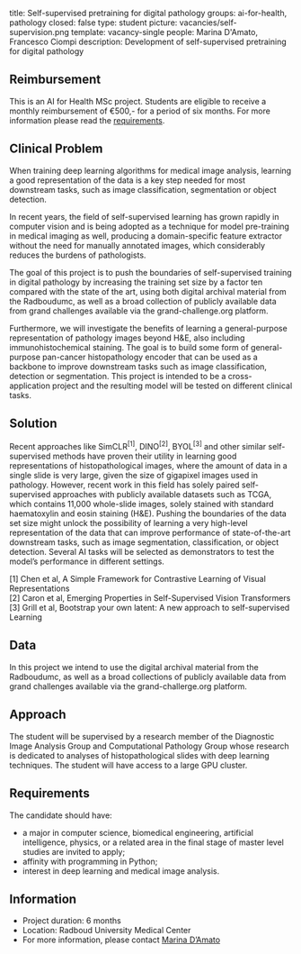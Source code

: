 title: Self-supervised pretraining for digital pathology
groups: ai-for-health, pathology
closed: false
type: student
picture: vacancies/self-supervision.png
template: vacancy-single
people: Marina D'Amato, Francesco Ciompi
description: Development of self-supervised pretraining for digital pathology

## Reimbursement
This is an AI for Health MSc project. Students are eligible to receive a monthly reimbursement of €500,- for a period of six months. For more information please read the [requirements](https://www.ai-for-health.nl/requirements).
## Clinical Problem
When training deep learning algorithms for medical image analysis, learning a good representation of the data is a key step needed for most downstream tasks, such as image classification, segmentation or object detection. 

In recent years, the field of self-supervised learning has grown rapidly in computer vision and is being adopted as a technique for model pre-training in medical imaging as well, producing a domain-specific feature extractor without the need for manually annotated images, which considerably reduces the burdens of pathologists. 

The goal of this project is to push the boundaries of self-supervised training in digital pathology by increasing the training set size by a factor ten compared with the state of the art, using both digital archival material from the Radboudumc, as well as a broad collection of publicly available data from grand challenges available via the grand-challenge.org platform. 

Furthermore, we will investigate the benefits of learning a general-purpose representation of pathology images beyond H&E, also including immunohistochemical staining. The goal is to build some form of general-purpose pan-cancer histopathology encoder that can be used as a backbone to improve downstream tasks such as image classification, detection or segmentation. This project is intended to be a cross-application project and the resulting model will be tested on different clinical tasks.

## Solution
Recent approaches like SimCLR<sup>[1]</sup>, DINO<sup>[2]</sup>, BYOL<sup>[3]</sup> and other similar self-supervised methods have proven their utility in learning good representations of histopathological images, where the amount of data in a single slide is very large, given the size of gigapixel images used in pathology. However, recent work in this field has solely paired self-supervised approaches with publicly available datasets such as TCGA, which contains 11,000 whole-slide images, solely stained with standard haematoxylin and eosin staining (H&E). Pushing the boundaries of the data set size might unlock the possibility of learning a very high-level representation of the data that can improve performance of state-of-the-art downstream tasks, such as image segmentation, classification, or object detection. Several AI tasks will be selected as demonstrators to test the model’s performance in different settings.

[1] Chen et al, A Simple Framework for Contrastive Learning of Visual Representations <br>
[2] Caron et al, Emerging Properties in Self-Supervised Vision Transformers <br>
[3] Grill et al, Bootstrap your own latent: A new approach to self-supervised Learning

## Data
In this project we intend to use the digital archival material from the Radboudumc, as well as a broad collections of publicly available data from grand challenges available via the grand-challerge.org platform.

## Approach
The student will be supervised by a research member of the Diagnostic Image Analysis Group and Computational Pathology Group whose research is dedicated to analyses of histopathological slides with deep learning techniques. The student will have access to a large GPU cluster.

## Requirements
The candidate should have: 
-	a major in computer science, biomedical engineering, artificial intelligence, physics, or a related area in the final stage of master level studies are invited to apply; 
-	affinity with programming in Python; 
-	interest in deep learning and medical image analysis.

## Information
-	Project duration: 6 months
-	Location: Radboud University Medical Center
-	For more information, please contact [Marina D’Amato](mailto:Marina.DAmato@radboudumc.nl)


